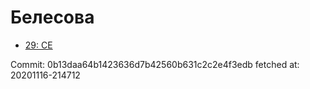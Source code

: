 # Белесова
- [29: CE](29.md)

Commit: 0b13daa64b1423636d7b42560b631c2c2e4f3edb
 fetched at: 20201116-214712

